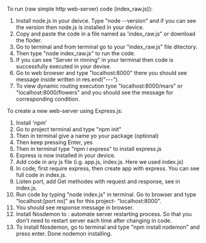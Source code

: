 To run (raw simple http web-server) code (index_raw.js)):

1. Install node.js in your deivce. Type "node --version" and if you can see the version then node.js is installed in your device.
2. Copy and paste the code in a file named as 'index_raw.js" or download the floder.
3. Go to terminal and from terminal go to your "index_raw.js" file ditectory.
4. Then type "node index_raw.js" to run the code.
5. If you can see "Server in rinning" in your terminal then code is successfully executed in your devise.
6. Go to web browser and type "localhost:8000" there you should see message inside written in res.end("---").
7. To view dynamic routing execution tyoe "localhost:8000/mars" or "localhost:8000/flowers" and you should see the message for corresponding condition.

To create a new web-server using Express.js:

1. Install 'npm'
2. Go to project terminal and type "npm init"
3. Then in terminal give a name yo your package (optional)
4. Then keep pressing Enter, yes
5. Then in terminal type "npm i express" to install express.js
6. Express is now installed in your device.
7. Add code in any js file (i.g. app.js, index.js. Here we used index.js)
8. In code, first require express, then create app with express. You can see full code in index.js.
9. Listen port, add Get methodes with request and response, see in index.js.
10. Run code by typing "node index.js" in terminal. Go to browser and type "localhost:[port no]" as for this project- "localhost:8000".
11. You should see response message in browser.
12. Install Nosdemon to : automate server restarting process. So that you don't need to restart server each time after changing in code.
13. To install Nosdemon, go to terminal and type "npm install nodemon" and press enter. Done nodemon installing.
